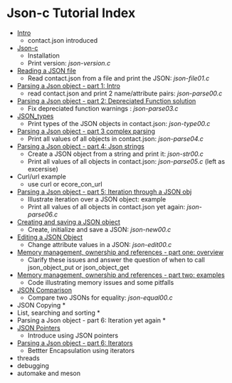 # Json-c Tutorial Index

- [Intro](https://github.com/rbtylee/tutorial-jsonc/blob/master/tutorial/Intro.md)
    * contact.json introduced
- [Json-c](https://github.com/rbtylee/tutorial-jsonc/blob/master/tutorial/Json-c.md)
    * Installation
    * Print version: _*json-version.c*_
- [Reading a JSON file](https://github.com/rbtylee/tutorial-jsonc/blob/master/tutorial/File.md)
    * Read contact.json from a file and print the JSON: _*json-file01.c*_
- [Parsing a Json object - part 1: Intro](https://github.com/rbtylee/tutorial-jsonc/blob/master/tutorial/legacy.md)
    * read contact.json  and print 2 name/attribute pairs: _*json-parse00.c*_
- [Parsing a Json object - part 2: Depreciated Function solution](https://github.com/rbtylee/tutorial-jsonc/blob/master/tutorial/parsing.md)
    * Fix depreciated function warnings : _*json-parse03.c*_
- [JSON_types](https://github.com/rbtylee/tutorial-jsonc/blob/master/tutorial/types.md)
    * Print types of the JSON objects in contact.json: _*json-type00.c*_
- [Parsing a Json object - part 3 complex parsing](https://github.com/rbtylee/tutorial-jsonc/blob/master/tutorial/parsing2.md)
    * Print all values of all objects in contact.json: _*json-parse04.c*_
- [Parsing a Json object - part 4: Json strings](https://github.com/rbtylee/tutorial-jsonc/blob/master/tutorial/parsing3.md)
    * Create a JSON object from a string and print it: _*json-str00.c*_
    * Print all values of all objects in contact.json: _*json-parse05.c*_ (left as excersise)
- Curl/url example
    * use curl or ecore_con_url
- [Parsing a Json object - part 5: Iteration through a JSON obj](https://github.com/rbtylee/tutorial-jsonc/blob/master/tutorial/parsing4.md)
    * Illustrate iteration over a JSON object: example
    * Print all values of all objects in contact.json yet again: _*json-parse06.c*_
- [Creating and saving a JSON object](https://github.com/rbtylee/tutorial-jsonc/blob/master/tutorial/new.md)
    * Create, initialize and save a JSON: _*json-new00.c*_
- [Editing a JSON Object](https://github.com/rbtylee/tutorial-jsonc/blob/master/tutorial/edit.md)
    * Change attribute values in a JSON: _*json-edit00.c*_
- [Memory management, ownership and references - part one: overview](https://github.com/rbtylee/tutorial-jsonc/blob/master/tutorial/memory.md)
    * Clarify these issues and answer the question of when to call json_object_put or json_object_get
- [Memory management, ownership and references - part two: examples](https://github.com/rbtylee/tutorial-jsonc/blob/master/tutorial/memory01.md)
    * Code illustrating memory issues and some pitfalls
- [JSON Comparison](https://github.com/rbtylee/tutorial-jsonc/blob/master/tutorial/equal.md)
    * Compare two JSONs for equality: _*json-equal00.c*_
- JSON Copying
   *
- List, searching and sorting
    * 
- Parsing a Json object - part 6: Iteration yet again
    *
- [JSON Pointers](https://github.com/rbtylee/tutorial-jsonc/blob/master/tutorial/edit2.md)
    * Introduce using JSON pointers
- [Parsing a Json object - part 6: Iterators](https://github.com/rbtylee/tutorial-jsonc/blob/master/tutorial/parsing5.md)
    * Bettter Encapsulation using iterators
- threads 
- debugging
- automake and meson

